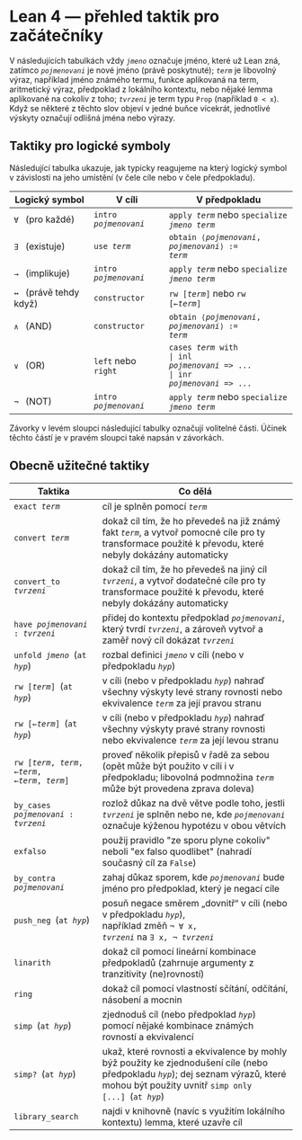 # Lean 4 — přehled taktik pro začátečníky

V následujících tabulkách vždy <code>*jmeno*</code> označuje jméno, které už Lean zná,
zatímco <code>*pojmenovani*</code> je nové jméno (právě poskytnuté);
<code>*term*</code> je libovolný výraz,
například jméno známého termu,
funkce aplikovaná na term,
aritmetický výraz,
předpoklad z lokálního kontextu,
nebo nějaké lemma aplikované na cokoliv z toho;
<code>*tvrzeni*</code> je term typu <code>Prop</code> (například <code>0 < x</code>). 
Když se některé z těchto slov objeví v jedné buňce vícekrát,
jednotlivé výskyty označují odlišná jména nebo výrazy.

## Taktiky pro logické symboly

Následující tabulka ukazuje, jak typicky reagujeme na který logický symbol v závislosti
na jeho umístění (v čele cíle nebo v čele předpokladu).

| Logický symbol                          | V cíli                                    | V předpokladu                                                                                                                     |
|-----------------------------------------|-------------------------------------------|-----------------------------------------------------------------------------------------------------------------------------------|
| <code>∀</code>&ensp; (pro každé)        | <code>intro *pojmenovani*</code>          | <code>apply *term*</code> nebo <code>specialize *jmeno* *term*</code>                                                    <tr></tr>|
| <code>∃</code>&ensp; (existuje)         | <code>use *term*</code>                   | <code>obtain ⟨*pojmenovani*, *pojmenovani*⟩ := *term*</code>                                                             <tr></tr>|
| <code>→</code>&ensp; (implikuje)        | <code>intro *pojmenovani*</code>          | <code>apply *term*</code> nebo <code>specialize *jmeno* *term*</code>                                                    <tr></tr>|
| <code>↔</code>&ensp; (právě tehdy když) | <code>constructor</code>                  | <code>rw [*term*]</code> nebo <code>rw [←*term*]</code>                                                                  <tr></tr>|
| <code>∧</code>&ensp; (AND)              | <code>constructor</code>                  | <code>obtain ⟨*pojmenovani*, *pojmenovani*⟩ := *term*</code>                                                             <tr></tr>|
| <code>∨</code>&ensp; (OR)               | <code>left</code> nebo <code>right</code> | <code>cases *term* with</code> <br><code>\| inl *pojmenovani* => ...</code> <br><code>\| inr *pojmenovani* => ...</code> <tr></tr>|
| <code>¬</code>&ensp; (NOT)              | <code>intro *pojmenovani*</code>          | <code>apply *term*</code> nebo <code>specialize *jmeno* *term*</code>                                                             |

Závorky v levém sloupci následující tabulky označují volitelné části.
Účinek těchto částí je v pravém sloupci také napsán v závorkách.

## Obecně užitečné taktiky

| Taktika                                                     | Co dělá                                                                                                                                                                                                                                     |
|-------------------------------------------------------------|---------------------------------------------------------------------------------------------------------------------------------------------------------------------------------------------------------------------------------------------|
| <code>exact *term*</code>                                   | cíl je splněn pomocí <code>*term*</code>                                                                                                                                                                                           <tr></tr>|
| <code>convert *term*</code>                                 | dokaž cíl tím, že ho převedeš na již známý fakt <code>*term*</code>, a vytvoř pomocné cíle pro ty transformace použité k převodu, které nebyly dokázány automaticky                                                                <tr></tr>|
| <code>convert_to *tvrzeni*</code>                           | dokaž cíl tím, že ho převedeš na jiný cíl <code>*tvrzeni*</code>, a vytvoř dodatečné cíle pro ty transformace použité k převodu, které nebyly dokázány automaticky                                                                 <tr></tr>|
| <code>have *pojmenovani* : *tvrzeni*</code>                 | přidej do kontextu předpoklad <code>*pojmenovani*</code>, který tvrdí <code>*tvrzeni*</code>, a zároveň vytvoř a zaměř nový cíl dokázat <code>*tvrzeni*</code>                                                                     <tr></tr>|
| <code>unfold *jmeno*</code>&ensp;(<code>at *hyp*</code>)    | rozbal definici <code>*jmeno*</code> v cíli (nebo v předpokladu <code>*hyp*</code>)                                                                                                                                                <tr></tr>|
| <code>rw [*term*]</code>&ensp;(<code>at *hyp*</code>)       | v cíli (nebo v předpokladu <code>*hyp*</code>) nahraď všechny výskyty levé strany rovnosti nebo ekvivalence <code>*term*</code> za její pravou stranu                                                                              <tr></tr>|
| <code>rw [←*term*]</code>&ensp;(<code>at *hyp*</code>)      | v cíli (nebo v předpokladu <code>*hyp*</code>) nahraď všechny výskyty pravé strany rovnosti nebo ekvivalence <code>*term*</code> za její levou stranu                                                                              <tr></tr>|
| <code>rw [*term*, *term*, ←*term*, ←*term*, *term*]</code>  | proveď několik přepisů v řadě za sebou (opět může být použito v cíli i v předpokladu; libovolná podmnožina <code>*term*</code> může být provedena zprava doleva)                                                                   <tr></tr>|
| <code>by_cases *pojmenovani* : *tvrzeni*</code>             | rozlož důkaz na dvě větve podle toho, jestli <code>*tvrzeni*</code> je splněn nebo ne, kde <code>*pojmenovani*</code> označuje kýženou hypotézu v obou větvích                                                                     <tr></tr>|
| <code>exfalso</code>                                        | použij pravidlo "ze sporu plyne cokoliv" neboli "ex falso quodlibet" (nahradí současný cíl za <code>False</code>)                                                                                                                  <tr></tr>|
| <code>by_contra *pojmenovani*</code>                        | zahaj důkaz sporem, kde <code>*pojmenovani*</code> bude jméno pro předpoklad, který je negací cíle                                                                                                                                 <tr></tr>|
| <code>push_neg</code>&ensp;(<code>at *hyp*</code>)          | posuň negace směrem „dovnitř“ v cíli (nebo v předpokladu <code>*hyp*</code>),<br>například změň <code>¬ ∀ x, *tvrzeni*</code> na <code>∃ x, ¬ *tvrzeni*</code>                                                                     <tr></tr>|
| <code>linarith</code>                                       | dokaž cíl pomocí lineární kombinace předpokladů (zahrnuje argumenty z tranzitivity (ne)rovností)                                                                                                                                   <tr></tr>|
| <code>ring</code>                                           | dokaž cíl pomocí vlastností sčítání, odčítání, násobení a mocnin                                                                                                                                                                   <tr></tr>|
| <code>simp</code>&ensp;(<code>at *hyp*</code>)              | zjednoduš cíl (nebo předpoklad <code>*hyp*</code>) pomocí nějaké kombinace známých rovností a ekvivalencí                                                                                                                          <tr></tr>|
| <code>simp?</code>&ensp;(<code>at *hyp*</code>)             | ukaž, které rovnosti a ekvivalence by mohly býž použity ke zjednodušení cíle (nebo předpokladu <code>*hyp*</code>); dej seznam výrazů, které mohou být použity uvnitř <code>simp only [...]</code>&ensp;(<code>at *hyp*</code>)    <tr></tr>|
| <code>library_search</code>                                 | najdi v knihovně (navíc s využitím lokálního kontextu) lemma, které uzavře cíl                                                                                                                                                     <tr></tr>|
